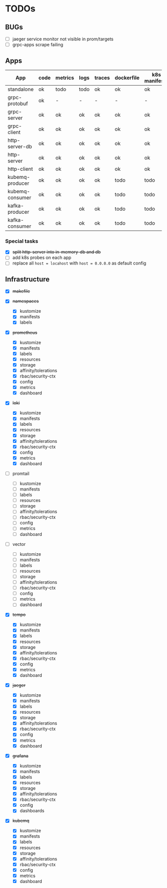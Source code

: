 
# TODOs

## BUGs

- [ ] jaeger service monitor not visible in prom/targets
- [ ] grpc-apps scrape failing

## Apps

| App             | code | metrics | logs | traces | dockerfile | k8s manifests | k8s probes | status |
|-----------------|------|---------|------|--------|------------|---------------|------------|--------|
| standalone      | ok   | todo    | todo | ok     | ok         | ok            | todo       | ready  |
| grpc-protobuf   | ok   | -       | -    | -      | -          | -             | -          | ready  |
| grpc-server     | ok   | ok      | ok   | ok     | ok         | ok            | todo       | ready  |
| grpc-client     | ok   | ok      | ok   | ok     | ok         | ok            | todo       | ready  |
| http-server-db  | ok   | ok      | ok   | ok     | ok         | ok            | todo       | ready  |
| http-server     | ok   | ok      | ok   | ok     | ok         | ok            | todo       | ready  |
| http-client     | ok   | ok      | ok   | ok     | ok         | ok            | todo       | ready  |
| kubemq-producer | ok   | ok      | ok   | ok     | todo       | todo          | todo       | wip    |
| kubemq-consumer | ok   | ok      | ok   | ok     | todo       | todo          | todo       | wip    |
| kafka-producer  | ok   | ok      | ok   | ok     | todo       | todo          | todo       | wip    |
| kafka-consumer  | ok   | ok      | ok   | ok     | todo       | todo          | todo       | wip    |

### Special tasks

- [x] ~~split http-server into in-memory-db and db~~
- [ ] add k8s probes on each app
- [ ] replace all `host = locahost` with `host = 0.0.0.0` as default config 

## Infrastructure

- [x] ~~makefile~~

- [x] ~~namespaces~~
  - [x] kustomize
  - [x] manifests
  - [x] labels

- [x] ~~prometheus~~
  - [x] kustomize
  - [x] manifests
  - [x] labels
  - [x] resources
  - [x] storage
  - [x] affinity/tolerations
  - [x] rbac/security-ctx
  - [x] config
  - [x] metrics
  - [x] dashboard

- [x] ~~loki~~
  - [x] kustomize
  - [x] manifests
  - [x] labels
  - [x] resources
  - [x] storage
  - [x] affinity/tolerations
  - [x] rbac/security-ctx
  - [x] config
  - [x] metrics
  - [x] dashboard

- [ ] promtail
  - [ ] kustomize
  - [ ] manifests
  - [ ] labels
  - [ ] resources
  - [ ] storage
  - [ ] affinity/tolerations
  - [ ] rbac/security-ctx
  - [ ] config
  - [ ] metrics
  - [ ] dashboard

- [ ] vector
  - [ ] kustomize
  - [ ] manifests
  - [ ] labels
  - [ ] resources
  - [ ] storage
  - [ ] affinity/tolerations
  - [ ] rbac/security-ctx
  - [ ] config
  - [ ] metrics
  - [ ] dashboard

- [x] ~~tempo~~
  - [x] kustomize
  - [x] manifests
  - [x] labels
  - [x] resources
  - [x] storage
  - [x] affinity/tolerations
  - [x] rbac/security-ctx
  - [x] config
  - [x] metrics
  - [x] dashboard

- [x] ~~jaeger~~
  - [x] kustomize
  - [x] manifests
  - [x] labels
  - [x] resources
  - [x] storage
  - [x] affinity/tolerations
  - [x] rbac/security-ctx
  - [x] config
  - [x] metrics
  - [x] dashboard

- [x] ~~grafana~~
  - [x] kustomize
  - [x] manifests
  - [x] labels
  - [x] resources
  - [x] storage
  - [x] affinity/tolerations
  - [x] rbac/security-ctx
  - [x] config
  - [x] dashboards

- [x] ~~kubemq~~
  - [x] kustomize
  - [x] manifests
  - [x] labels
  - [x] resources
  - [x] storage
  - [x] affinity/tolerations
  - [x] rbac/security-ctx
  - [x] config
  - [x] metrics
  - [x] dashboard
